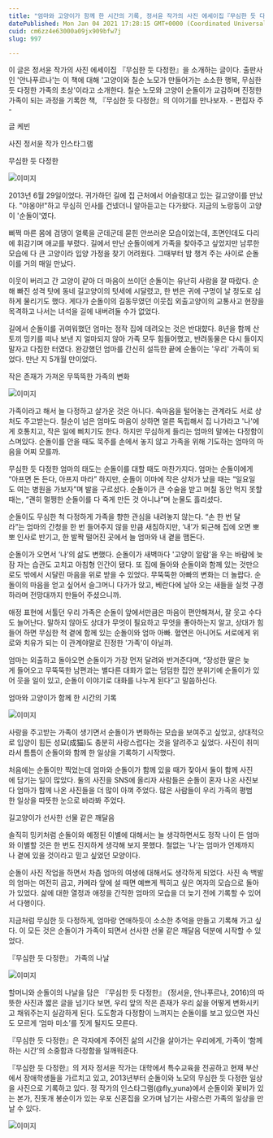 ```yaml
---
title: "엄마와 고양이가 함께 한 시간의 기록, 정서윤 작가의 사진 에세이집『무심한 듯 다정한』"
datePublished: Mon Jan 04 2021 17:28:15 GMT+0000 (Coordinated Universal Time)
cuid: cm6zz4e63000a09jx909bfw7j
slug: 997

---
```



이 글은 정서윤 작가의 사진 에세이집 『무심한 듯 다정한』을 소개하는 글이다. 출판사인 '안나푸르나'는 이 책에 대해 '고양이와 칠순 노모가 만들어가는 소소한 행복, 무심한 듯 다정한 가족의 초상'이라고 소개한다. 칠순 노모와 고양이 순돌이가 교감하며 진정한 가족이 되는 과정을 기록한 책, 『무심한 듯 다정한』의 이야기를 만나보자. - 편집자 주 -

글 케빈

사진 정서윤 작가 인스타그램

무심한 듯 다정한

![이미지](https://cdn.hashnode.com/res/hashnode/image/upload/v1739247602737/c9c2c4b5-74d6-4f20-8f01-95caf6d1a664.jpeg)

2013년 6월 29일이었다. 귀가하던 길에 집 근처에서 어슬렁대고 있는 길고양이를 만났다. "야옹아!"하고 무심히 인사를 건넸더니 알아듣고는 다가왔다. 지금의 노랑둥이 고양이 '순돌이'였다.

삐쩍 마른 몸에 검댕이 얼룩을 군데군데 묻힌 안쓰러운 모습이었는데, 초면인데도 다리에 휘감기며 애교를 부렸다. 길에서 만난 순돌이에게 가족을 찾아주고 싶었지만 남루한 모습에 다 큰 고양이라 입양 가정을 찾기 어려웠다. 그때부터 밤 챙겨 주는 사이로 순돌이를 거의 매일 만났다.

이웃이 버리고 간 고양이 같아 더 마음이 쓰이던 순돌이는 유난히 사람을 잘 따랐다. 순해 빠진 성격 탓에 동네 길고양이의 텃세에 시달렸고, 한 번은 귀에 구멍이 날 정도로 심하게 물리기도 했다. 게다가 순돌이의 길동무였던 이웃집 외출고양이의 교통사고 현장을 목격하고 나서는 녀석을 길에 내버려둘 수가 없었다.

길에서 순돌이를 귀여워했던 엄마는 정작 집에 데려오는 것은 반대햤다. 8년을 함께 산 토끼 밍키를 떠나 보낸 지 얼마되지 않아 가족 모두 힘들어했고, 반려동물은 다시 들이지 말자고 다짐한 터였다. 완강했던 엄마를 간신히 설득한 끝에 순돌이는 '우리' 가족이 되었다. 만난 지 5개월 만이었다.

작은 존재가 가져온 무뚝뚝한 가족의 변화

![이미지](https://cdn.hashnode.com/res/hashnode/image/upload/v1739247605033/ac6a86f0-c9cf-4106-972d-661a0d51831a.jpeg)

가족이라고 해서 늘 다정하고 살가운 것은 아니다. 속마음을 털어놓는 관계라도 서로 상처도 주고받는다. 칠순이 넘은 엄마도 마음이 상하면 얼른 독립해서 집 나가라고 '나'에게 호통치고, 작은 일에 삐치기도 한다. 하지만 무심하게 들리는 엄마의 말에는 다정함이 스며있다. 순돌이를 안을 때도 묵주를 손에서 놓지 않고 가족을 위해 기도하는 엄마의 마음을 어찌 모를까.

무심한 듯 다정한 엄마의 태도는 순돌이를 대할 때도 마찬가지다. 엄마는 순돌이에게 “아프면 돈 든다, 아프지 마라” 하지만, 순돌이 이마에 작은 상처가 났을 때는 “일요일도 여는 병원을 가보자”며 발을 구르셨다. 순돌이가 큰 수술을 받고 며칠 동안 먹지 못할 때는, “괜히 멀쩡한 순돌이를 다 죽게 만든 것 아니냐”며 눈물도 흘리셨다.

순돌이도 무심한 척 다정하게 가족을 향한 관심을 내려놓지 않는다. “손 한 번 달라”는 엄마의 간청을 한 번 들어주지 않을 만큼 새침하지만, ‘내’가 퇴근해 집에 오면 뽀뽀 인사로 반기고, 한 발짝 떨어진 곳에서 늘 엄마와 내 곁을 맴돈다.

순돌이가 오면서 ‘나’의 삶도 변했다. 순돌이가 새벽마다 '고양이 알람'을 우는 바람에 늦잠 자는 습관도 고치고 아침형 인간이 됐다. 또 집에 돌아와 순돌이와 함께 있는 것만으로도 밖에서 시달린 마음을 위로 받을 수 있었다. 무뚝뚝한 아빠의 변화는 더 놀랍다. 순돌이의 마음을 얻고 싶어서 슬그머니 다가가 앉고, 베란다에 날아 오는 새들을 실컷 구경하라며 전망대까지 만들어 주셨으니까.

애정 표현에 서툴던 우리 가족은 순돌이 앞에서만큼은 마음이 편안해져서, 잘 웃고 수다도 늘어난다. 말하지 않아도 상대가 무엇이 필요하고 무엇을 좋아하는지 알고, 상대가 힘들어 하면 무심한 척 곁에 함께 있는 순돌이와 엄마 아빠. 혈연은 아니어도 서로에게 위로와 치유가 되는 이 관계야말로 진정한 '가족'이 아닐까.

엄마는 외출하고 돌아오면 순돌이가 가장 먼저 달려와 반겨준다며, “장성한 딸은 늦게 들어오고 무뚝뚝한 남편과는 별다른 대화가 없는 덤덤한 집안 분위기에 순돌이가 있어 웃을 일이 있고, 순돌이 이야기로 대화를 나누게 된다”고 말씀하신다.

엄마와 고양이가 함께 한 시간의 기록

![이미지](https://cdn.hashnode.com/res/hashnode/image/upload/v1739247607327/46373127-71fc-423c-8984-257a8ea35705.jpeg)

사랑을 주고받는 가족이 생기면서 순돌이가 변화하는 모습을 보여주고 싶었고, 상대적으로 입양이 힘든 성묘(成猫)도 충분히 사랑스럽다는 것을 알려주고 싶었다. 사진이 취미라서 틈틈이 순돌이와 함께 한 일상을 기록하기 시작했다.

처음에는 순돌이만 찍었는데 엄마와 순돌이가 함께 있을 때가 잦아서 둘이 함께 사진에 담기는 일이 많았다. 둘의 사진을 SNS에 올리자 사람들은 순돌이 혼자 나온 사진보다 엄마가 함께 나온 사진들을 더 많이 아껴 주었다. 많은 사람들이 우리 가족의 평범한 일상을 따뜻한 눈으로 바라봐 주었다.

길고양이가 선사한 선물 같은 깨달음

솔직히 밍키처럼 순돌이와 예정된 이별에 대해서는 늘 생각하면서도 정작 나이 든 엄마와 이별할 것은 한 번도 진지하게 생각해 보지 못했다. 철없는 ‘나’는 엄마가 언제까지나 곁에 있을 것이라고 믿고 싶었던 모양이다.

순돌이 사진 작업을 하면서 차츰 엄마의 여생에 대해서도 생각하게 되었다. 사진 속 백발의 엄마는 여전히 곱고, 카메라 앞에 설 때면 예쁘게 찍히고 싶은 여자의 모습으로 돌아가 있었다. 삶에 대한 열정과 애정을 간직한 엄마의 모습을 더 늦기 전에 기록할 수 있어서 다행이다.

지금처럼 무심한 듯 다정하게, 엄마랑 연애하듯이 소소한 추억을 만들고 기록해 가고 싶다. 이 모든 것은 순돌이가 가족이 되면서 선사한 선물 같은 깨달음 덕분에 시작할 수 있었다.

『무심한 듯 다정한』 가족의 나날

![이미지](https://cdn.hashnode.com/res/hashnode/image/upload/v1739247609449/0d27e36b-7df1-4086-873d-660c636054b5.jpeg)

할머니와 순돌이의 나날을 담은 『무심한 듯 다정한』 (정서윤, 안나푸르나, 2016)의 따뜻한 사진과 짧은 글을 넘기다 보면, 우리 앞의 작은 존재가 우리 삶을 어떻게 변화시키고 채워주는지 실감하게 된다. 도도함과 다정함이 느껴지는 순돌이를 보고 있으면 자신도 모르게 ‘엄마 미소’를 짓게 될지도 모른다.

『무심한 듯 다정한』은 각자에게 주어진 삶의 시간을 살아가는 우리에게, 가족이 ‘함께 하는 시간’의 소중함과 다정함을 일깨워준다.

『무심한 듯 다정한』의 저자 정서윤 작가는 대학에서 특수교육을 전공하고 현재 부산에서 장애학생들을 가르치고 있고, 2013년부터 순돌이와 노모의 무심한 듯 다정한 일상을 사진으로 기록하고 있다. 정 작가의 인스타그램(@fly_yuna)에서 순돌이와 꽃비가 있는 본가, 진돗개 봉순이가 있는 우포 신혼집을 오가며 남기는 사랑스런 가족의 일상을 만날 수 있다.

![이미지](https://cdn.hashnode.com/res/hashnode/image/upload/v1739247610760/682ca853-d9a5-4c5e-baff-bc1d7c1cdbdf.jpeg)